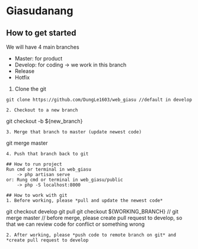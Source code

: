 # Giasudanang

## How to get started
We will have 4 main branches
- Master: for product
- Develop: for coding -> we work in this branch
- Release
- Hotfix
1. Clone the git
```
git clone https://github.com/DungLe1603/web_giasu //default in develop

2. Checkout to a new branch
```
git checkout -b ${new_branch}
```
3. Merge that branch to master (update newest code)
```
git merge master
```
4. Push that branch back to git

## How to run project
Run cmd or terminal in web_giasu 
	-> php artisan serve
or: Rung cmd or terminal in web_giasu/public
	-> php -S localhost:8000

## How to work with git
1. Before working, please *pull and update the newest code*
```
git checkout develop
git pull
git checkout ${WORKING_BRANCH}
// git merge master
// before merge, please create pull request to develop, so that we can review code for conflict or something wrong 
```
2. After working, please *push code to remote branch on git* and *create pull request to develop

